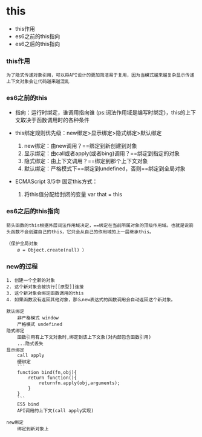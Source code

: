 # this

- this作用
- es6之前的this指向
- es6之后的this指向

### this作用

    为了隐式传递对象引用，可以将API设计的更加简洁易于复用，因为当模式越来越复杂显示传递上下文对象会让代码越来越混乱
    
### es6之前的this
- 指向：运行时绑定，谁调用指向谁 (ps:词法作用域是编写时绑定)，this的上下文取决于函数调用时的各种条件

- this绑定规则优先级：new绑定>显示绑定>隐式绑定>默认绑定
    1. new绑定：由new调用？==绑定到新创建到对象
    2. 显示绑定：由call或者apply(或者bing)调用？==绑定到指定的对象
    3. 隐式绑定：由上下文调用？==绑定到那个上下文对象
    4. 默认绑定：严格模式下==绑定到undefined，否则==绑定到全局对象

- ECMAScript 3/5中 固定this方式：
    1. 将this值分配给封闭的变量 var that = this
    

### es6之后的this指向 

    箭头函数的this根据外层词法作用域决定，==绑定在当前所属对象的顶级作用域。也就是说箭头函数不会创建自己的this，它只会从自己的作用域的上一层继承this。
    
    （保护全局对象
        ø = Object.create(null) ）
    
    

### new的过程

    1. 创建一个全新的对象
    2. 这个新对象会被执行[[原型]]连接
    3. 这个新对象会绑定函数调用的this
    4. 如果函数没有返回其他对象，那么new表达式的函数调用会自动返回这个新对象。

    默认绑定
        非严格模式 window
        严格模式 undefined
    隐式绑定
        函数引用有上下文对象时,绑定到该上下文象(对内部包含函数引用)
        ...隐式丢失
    显示绑定
        call apply
        硬绑定
        ```
        function bind(fn,obj){
            return function(){
                returnfn.apply(obj,arguments);
            }
        }
        ```
        ES5 bind
        API调用的上下文(call apply实现)    

    new绑定 
        绑定到新对象上

